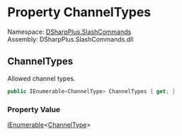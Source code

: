 # Property ChannelTypes

Namespace: [DSharpPlus.SlashCommands](DSharpPlus.SlashCommands.md)  
Assembly: DSharpPlus.SlashCommands.dll

## <a id="DSharpPlus_SlashCommands_ChannelTypesAttribute_ChannelTypes"></a>ChannelTypes

Allowed channel types.

```csharp
public IEnumerable<ChannelType> ChannelTypes { get; }
```

### Property Value

[IEnumerable](https://learn.microsoft.com/dotnet/api/system.collections.generic.ienumerable\-1)<[ChannelType](DSharpPlus.ChannelType.md)\>

